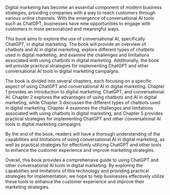 
Digital marketing has become an essential component of modern business strategies, providing companies with a way to reach customers through various online channels. With the emergence of conversational AI tools such as ChatGPT, businesses have new opportunities to engage with customers in more personalized and meaningful ways.

This book aims to explore the use of conversational AI, specifically ChatGPT, in digital marketing. The book will provide an overview of chatbots and AI in digital marketing, explore different types of chatbots used in digital marketing, and examine the challenges and limitations associated with using chatbots in digital marketing. Additionally, the book will provide practical strategies for implementing ChatGPT and other conversational AI tools in digital marketing campaigns.

The book is divided into several chapters, each focusing on a specific aspect of using ChatGPT and conversational AI in digital marketing. Chapter 1 provides an introduction to digital marketing, ChatGPT, and conversational AI. Chapter 2 explores the advantages of using chatbots and AI in digital marketing, while Chapter 3 discusses the different types of chatbots used in digital marketing. Chapter 4 examines the challenges and limitations associated with using chatbots in digital marketing, and Chapter 5 provides practical strategies for implementing ChatGPT and other conversational AI tools in digital marketing campaigns.

By the end of the book, readers will have a thorough understanding of the capabilities and limitations of using conversational AI in digital marketing, as well as practical strategies for effectively utilizing ChatGPT and other tools to enhance the customer experience and improve marketing strategies.

Overall, this book provides a comprehensive guide to using ChatGPT and other conversational AI tools in digital marketing. By exploring the capabilities and limitations of this technology and providing practical strategies for implementation, we hope to help businesses effectively utilize these tools to enhance the customer experience and improve their marketing strategies.
